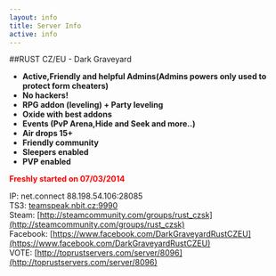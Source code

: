```yaml
---
layout: info
title: Server Info
active: info
---
```


##RUST CZ/EU - Dark Graveyard

<ul style="font-weight: bold">
  <li>Active,Friendly and helpful Admins(Admins powers only used to protect form cheaters)</li>
  <li>No hackers!</li>
  <li>RPG addon (leveling) + Party leveling</li>
  <li>Oxide with best addons</li>
  <li>Events (PvP Arena,Hide and Seek and more..)</li>
  <li>Air drops 15+</li>
  <li>Friendly community</li>
  <li>Sleepers enabled</li>
  <li>PVP enabled</li>
</ul>

<span style="color: red; font-weight: bold">Freshly started on 07/03/2014</span>

IP: net.connect 88.198.54.106:28085  
TS3: [teamspeak.nbit.cz:9990](ts3server://teamspeak.nbit.cz?port=9990)  
Steam:  [http://steamcommunity.com/groups/rust_czsk](http://steamcommunity.com/groups/rust_czsk)  
Facebook: [https://www.facebook.com/DarkGraveyardRustCZEU](https://www.facebook.com/DarkGraveyardRustCZEU)  
VOTE: [http://toprustservers.com/server/8096](http://toprustservers.com/server/8096)

